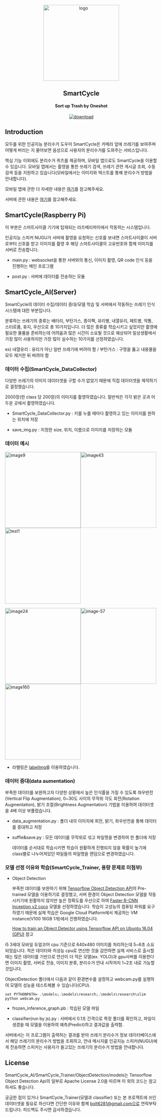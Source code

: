 <p align ="center"><img src="https://user-images.githubusercontent.com/41158977/86502881-21c4e880-bde3-11ea-90c5-e5b1c35cb799.png" alt="logo" width = 250; /></center>


<h2 align="center"><b>SmartCycle</b></h2>

<h4 align="center">Sort up Trash by Oneshot</h4>

<p align="center"><a href="https://play.google.com/store/apps/details?id=com.dimipo.smartcycle"><img src="https://user-images.githubusercontent.com/41158977/86503055-1ecaf780-bde5-11ea-8d0c-c51fbc8a7bbb.png" alt="download"/></a></p>



## **Introduction**

모두를 위한 인공지능 분리수거 도우미 SmartCycle은 카메라 앞에 쓰레기를 보여주며 어떻게 버리는 지 물어보면 음성으로 사용자의 분리수거를 도와주는 서비스입니다. 

핵심 기능 이외에도 분리수거 퀴즈를 제공하며, 모바일 앱으로도 SmartCycle을 이용할 수 있습니다. 모바일 앱에서는 촬영을 통한 쓰레기 검색, 쓰레기 관련 게시글 조회, 수동 검색 등을 지원하고 있습니다(모바일에서는 이미지와 텍스트를 통해 분리수거 방법을 안내합니다).

모바일 앱에 관한 더 자세한 내용은 [여기](https://github.com/MODORIAPPS/SmartCycle-Sort_up_Trash_by_Oneshot)를 참고해주세요.

서버에 관한 내용은 [여기](https://github.com/whoisStarBox/SmartCycle_server)를 참고해주세요.



## **SmartCycle(Raspberry Pi)**

이 부분은 스마트사이클 기기에 탑재되는 라즈베리파이에서 작동하는 시스템입니다.

인공지능 스피커 NUGU가 서버에 촬영을 요청하는 신호를 보내면 스마트사이클이 서버로부터 신호를 받고
이미지를 촬영 후 해당 스마트사이클의 고유번호와 함께 이미지를 서버로 전송합니다.

- main.py : websocket을 통한 서버와의 통신, 이미지 촬영, QR code 인식 등을 진행하는 메인 프로그램

- post.py : 서버에 데이터를 전송하는 모듈

  


## **SmartCycle_AI(Server)**

SmartCycle의 데이터 수집/데이터 증대/모델 학습 및 서버에서 작동하는 쓰레기 인식 시스템에 대한 부분입니다.

분류하는 쓰레기의 종류는 배터리, 부탄가스, 종이팩, 유리병, 내열유리, 페트병, 약통, 스티로폼, 휴지, 우산으로 총
10가지입니다. 더 많은 종류를 학습시키고 싶었지만 촬영에 필요한 물품을 준비하는데 어려움과 많은 시간이 소요될 것으로 예상되어 일상생활에서 가장 많이 사용하지만 가장 많이 실수하는 10가지를 선정하였습니다.

ex) 내열유리 : 유리가 아닌 일반 쓰레기에 버려야 함 / 부탄가스 : 구멍을 뚫고 내용물을 모두 제거한 뒤 버려야 함




### **데이터 수집(SmartCycle_DataCollector)**

다양한 쓰레기의 이미지 데이터셋을 구할 수가 없었기 때문에 직접 데이터셋을 제작하기로 결정했습니다.

2000장(한 class 당 200장)의 이미지를 촬영하였습니다. 절반씩은 각각 밝은 곳과 어두운 곳에서 촬영하였습니다.

- SmartCycle_DataCollector.py : 키를 누를 때마다 촬영하고 있는 이미지를 원하는 위치에 저장

- save_img.py : 지정한 size, 위치, 이름으로 이미지를 저장하는 모듈



### **데이터 예시**



<img src="https://user-images.githubusercontent.com/41158977/86502883-22f61580-bde3-11ea-980e-ba7edb84c7d7.jpg" alt="image9" width=250 /><img src="https://user-images.githubusercontent.com/41158977/86502885-24274280-bde3-11ea-9f39-0bcb44a737e9.jpg" alt="image43" width=250 /><img src="https://user-images.githubusercontent.com/41158977/86502882-225d7f00-bde3-11ea-85d4-a6c4b5bb9c66.jpg" alt="test1" width=250 />



<img src="https://user-images.githubusercontent.com/41158977/86502884-238eac00-bde3-11ea-9158-fe3551448fed.jpg" alt="image24" width= 250 /><img src="https://user-images.githubusercontent.com/41158977/86502886-24bfd900-bde3-11ea-8c77-cde937813d98.jpg" alt="image-57" width = 250 /><img src="https://user-images.githubusercontent.com/41158977/86502880-2093bb80-bde3-11ea-8553-39df81514ef9.jpg" alt="image160" width=250/>



* 라벨링은 [labelImg](https://github.com/tzutalin/labelImg)를 이용하였습니다.

### **데이터 증대(data aumentation)**

부족한 데이터를 보완하고자 다양한 상황에서 높은 인식률을 가질 수 있도록 좌우반전(Vertical Flip Augmentation), 0~30도 사이의 무작위 각도 회전(Rotation Augmentation), 밝기 조절(Brightness Augmentation) 기법을 이용하여 데이터셋을 4배 이상 부풀렸습니다.

- data_augmentation.py : 폴더 내의 이미지에 회전, 밝기, 좌우반전을 통해 데이터를 증대하고 저장

- suffle&save.py : 모든 데이터를 무작위로 섞고 파일명을 변경하여 한 폴더에 저장

  데이터를 순서대로 학습시키면 학습이 원활하게 진행되지 않을 확률이 높기에 class별로 나누어져있던 파일들의 파일명을 랜덤으로 변경하였습니다.



### **모델 선정 이유와 학습(SmartCycle_Trainer, 용량 문제로 미첨부)**

- Object Detection 

  부족한 데이터를 보완하기 위해 [Tensorflow Object Detection API](https://github.com/tensorflow/models)의 Pre-trained 모델을 이용하기로 결정했고, 서버 환경이 Object Detection 모델을 작동시키기에 원활하지 않지만 높은 정확도를 우선으로 하여  [Faster R-CNN Inception v2 coco](http://download.tensorflow.org/models/object_detection/faster_rcnn_inception_v2_coco_2018_01_28.tar.gz) 모델을 선정하였습니다. 학습이 고성능의 컴퓨팅 파워를 요구하였기 때문에 실제 학습은 Google Cloud Platform에서 제공하는 VM instance(V100 16GB 1개)에서 진행하였습니다.

  [How to train an Object Detector using Tensorflow API on Ubuntu 16.04 (GPU)](https://github.com/Khaivdo/How-to-train-an-Object-Detector-using-Tensorflow-API-on-Ubuntu-16.04-GPU) 참고

 i5 3세대 모바일 듀얼코어 cpu 기준으로 640x480 이미지를 처리하는데 5~6초 소요되었습니다. 적은 데이터와 저성능 cpu로 연산한 것을 감안하면 실제 서비스로 출시할 때는 많은 데이터를 기반으로 연산이 더 적은 모델(ex. YOLO)과 gpu서버를 이용한다면 이미지 촬영, 서버로 전송, 이미지 분류, 분리수거 안내 시작까지 1~2초 내로 가능할 것입니다.



ObjectDetection 폴더에서 다음과 같이 환경변수를 설정하고 webcam.py를 실행하여 모델의 성능을 테스트해볼 수 있습니다(CPU).

```command
set PYTHONPATH= .\models;.\models\research;.\models\research\slim
python webcam.py
```

- frozen_inference_graph.pb : 학습된 모델 파일

- classifier(run by js).py : 서버에서  0.1초 간격으로 특정 폴더를 확인하고, 파일이 생겼을 때 모델을 이용하여 예측(Predict)하고 결과값을 출력함.

서버에서는 이 프로그램이 출력하는 결과를 받아 쓰레기 분리수거 정보 데이터베이스에서 해당 쓰레기의 분리수거 방법을 조회하고, 안내 메시지를 인공지능 스피커(NUGU)에게 전송하면 스피커는 사용자가 들고있는 쓰레기의 분리수거 방법을 안내합니다.



## **License**

SmartCycle_AI/SmartCycle_Trainer/ObjectDetection/models는 Tensorflow Object Detection Api의 일부로 Apache License 2.0을 따르며 이 외의 코드는 참고하셔도 좋습니다.

궁금한 점이 있거나 SmartCycle_Trainer(모델과 classifier) 또는 본 프로젝트에 쓰인 데이터셋을 필요로 하신다면 간단한 이유와 함께 bolt6281@gmail.com으로 연락부탁드립니다. 피드백도 주시면 감사하겠습니다.

